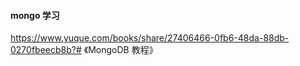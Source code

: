 #### mongo 学习

https://www.yuque.com/books/share/27406466-0fb6-48da-88db-0270fbeecb8b?# 《MongoDB 教程》
